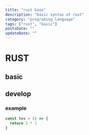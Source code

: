 ```yaml
---
title: "rust base"
description: "basic syntax of rust"
category: "programing language"
tags: ["rust", "basic"]
postsDate: ""
updateDate: ""
---
```


# RUST

## basic

## develop

### example

```typescript
const tes = () => {
  return 1 * 1
}
```
